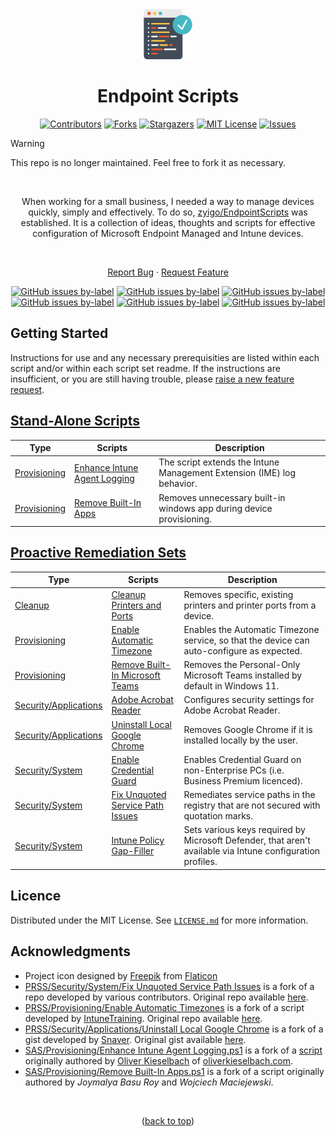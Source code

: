 

<div align="center">  
  <a href="https://github.com/zyigo/EndpointScripts">
    <img src="logo.png" alt="Logo" width="80" height="80">
  </a>

  <h1 id="top">Endpoint Scripts</h1>

  [![Contributors][contributors-shield]][contributors-url]
  [![Forks][forks-shield]][forks-url]
  [![Stargazers][stars-shield]][stars-url]
  [![MIT License][license-shield]][license-url]
  [![Issues][issues-shield]][issues-url]

</div>

> [!WARNING]  
> This repo is no longer maintained. Feel free to fork it as necessary.

<div align="center"> 
  <br/>
  
  When working for a small business, I needed a way to manage devices quickly, simply and effectively. To do so, [zyigo/EndpointScripts](https://github.com/zyigo/EndpointScripts) was established. It is a collection of ideas, thoughts and scripts for effective configuration of Microsoft Endpoint Managed and Intune devices. 

  <br/>
  
  [Report Bug](https://github.com/zyigo/EndpointScripts/issues/new?assignees=&labels=bug&template=bug_report.md&title=)
  ·
  [Request Feature](https://github.com/zyigo/EndpointScripts/issues/new?assignees=&labels=enhancement&template=feature_request.md&title=)
  
  [![GitHub issues by-label](https://img.shields.io/github/issues/zyigo/EndpointScripts/bug?color=red&label=Bugs&style=flat-square)](https://github.com/zyigo/EndpointScripts/labels/bug)
  [![GitHub issues by-label](https://img.shields.io/github/issues/zyigo/EndpointScripts/documentation?color=blue&label=Documentation&style=flat-square)](https://github.com/zyigo/EndpointScripts/labels/documentation)
  [![GitHub issues by-label](https://img.shields.io/github/issues/zyigo/EndpointScripts/enhancement?color=aqua&label=Enhancements&style=flat-square)](https://github.com/zyigo/EndpointScripts/labels/enhancement)
  [![GitHub issues by-label](https://img.shields.io/github/issues/zyigo/EndpointScripts/good%2520first%2520issue?color=purple&label=Good%20First%20Issue&style=flat-square)](https://github.com/zyigo/EndpointScripts/labels/good%20first%20issue)
  [![GitHub issues by-label](https://img.shields.io/github/issues/zyigo/EndpointScripts/Help%20Wanted?color=forestgreen&label=Help%20Wanted&style=flat-square)](https://github.com/zyigo/EndpointScripts/labels/help%20wanted)
  [![GitHub issues by-label](https://img.shields.io/github/issues/zyigo/EndpointScripts/security?color=black&label=Security&style=flat-square)](https://github.com/zyigo/EndpointScripts/labels/security)
  
</div>

## Getting Started
Instructions for use and any necessary prerequisities are listed within each script and/or within each script set readme. If the instructions are insufficient, or you are still having trouble, please [raise a new feature request](https://github.com/zyigo/EndpointScripts/issues/new?assignees=&labels=documentation&template=feature_request.md&title=).

## [Stand-Alone Scripts](https://github.com/zyigo/EndpointScripts/tree/main/Stand-Alone%20Scripts)
| Type | Scripts | Description |
| --- | --- | --- |
| [Provisioning](https://github.com/zyigo/EndpointScripts/tree/main/Stand-Alone%20Scripts/Provisioning) | [Enhance Intune Agent Logging](https://github.com/zyigo/EndpointScripts/tree/main/Stand-Alone%20Scripts/Provisioning/Enhance%20Intune%20Agent%20Logging.ps1) | The script extends the Intune Management Extension (IME) log behavior. |
| [Provisioning](https://github.com/zyigo/EndpointScripts/tree/main/Stand-Alone%20Scripts/Provisioning) | [Remove Built-In Apps] | Removes unnecessary built-in windows app during device provisioning. |

[Remove Built-In Apps]: https://github.com/zyigo/EndpointScripts/tree/main/Stand-Alone%20Scripts/Provisioning/Remove%20Built-In%20Apps.ps1

## [Proactive Remediation Sets](https://github.com/zyigo/EndpointScripts/tree/main/Proactive%20Remediation%20Script%20Sets)
| Type | Scripts | Description |
| --- | --- | --- |
| [Cleanup] | [Cleanup Printers and Ports] | Removes specific, existing printers and printer ports from a device. |
| [Provisioning] | [Enable Automatic Timezone] | Enables the Automatic Timezone service, so that the device can auto-configure as expected. |
| [Provisioning] | [Remove Built-In Microsoft Teams]| Removes the Personal-Only Microsoft Teams installed by default in Windows 11. |
| [Security/Applications] | [Adobe Acrobat Reader] | Configures security settings for Adobe Acrobat Reader. |
| [Security/Applications] | [Uninstall Local Google Chrome] | Removes Google Chrome if it is installed locally by the user. |
| [Security/System] | [Enable Credential Guard] | Enables Credential Guard on non-Enterprise PCs (i.e. Business Premium licenced). |
| [Security/System] | [Fix Unquoted Service Path Issues] | Remediates service paths in the registry that are not secured with quotation marks. |
| [Security/System] | [Intune Policy Gap-Filler] | Sets various keys required by Microsoft Defender, that aren't available via Intune configuration profiles. |

[Cleanup]: https://github.com/zyigo/EndpointScripts/tree/main/Proactive%20Remediation%20Script%20Sets/Cleanup
[Provisioning]: https://github.com/zyigo/EndpointScripts/tree/main/Proactive%20Remediation%20Script%20Sets/Provisioning
[Security/Applications]: https://github.com/zyigo/EndpointScripts/tree/main/Proactive%20Remediation%20Script%20Sets/Security/Applications
[Security/System]: https://github.com/zyigo/EndpointScripts/tree/main/Proactive%20Remediation%20Script%20Sets/Security/System

[Enable Automatic Timezone]: https://github.com/zyigo/EndpointScripts/tree/main/Proactive%20Remediation%20Script%20Sets/Provisioning/Enable%20Automatic%20Timezones
[Remove Built-In Microsoft Teams]: https://github.com/zyigo/EndpointScripts/tree/main/Proactive%20Remediation%20Script%20Sets/Provisioning/Remove%20Built-In%20Microsoft%20Teams
[Cleanup Printers and Ports]: https://github.com/zyigo/EndpointScripts/tree/main/Proactive%20Remediation%20Script%20Sets/Cleanup/Cleanup%20Printers%20and%20Ports
[Adobe Acrobat Reader]: https://github.com/zyigo/EndpointScripts/tree/main/Proactive%20Remediation%20Script%20Sets/Security/Applications/Adobe%20Acrobat%20Reader
[Uninstall Local Google Chrome]: https://github.com/zyigo/EndpointScripts/tree/main/Proactive%20Remediation%20Script%20Sets/Security/Applications/Uninstall%20Local%20Google%20Chrome
[Fix Unquoted Service Path Issues]: https://github.com/zyigo/EndpointScripts/tree/main/Proactive%20Remediation%20Script%20Sets/Security/System/Fix%20Unquoted%20Service%20Path%20Issues
[Enable Credential Guard]:https://github.com/zyigo/EndpointScripts/tree/main/Proactive%20Remediation%20Script%20Sets/Security/System/Enable%20Credential%20Guard
[Intune Policy Gap-Filler]:https://github.com/zyigo/EndpointScripts/tree/main/Proactive%20Remediation%20Script%20Sets/Security/System/Intune%20Policy%20Gap-Filler

## Licence
Distributed under the MIT License. See [`LICENSE.md`](https://github.com/zyigo/EndpointScripts/blob/main/LICENSE.md) for more information.

## Acknowledgments
- Project icon designed by [Freepik](https://www.flaticon.com/authors/freepik) from [Flaticon](https://www.flaticon.com/free-icons/programming)
- [PRSS/Security/System/Fix Unquoted Service Path Issues](https://github.com/zyigo/EndpointScripts/tree/main/Proactive%20Remediation%20Script%20Sets/Security/System/Fix%20Unquoted%20Service%20Path%20Issues) is a fork of a repo developed by various contributors. Original repo available [here](https://github.com/VectorBCO/windows-path-enumerate).
- [PRSS/Provisioning/Enable Automatic Timezones](https://github.com/zyigo/EndpointScripts/tree/main/Proactive%20Remediation%20Script%20Sets/Provisioning/Enable%20Automatic%20Timezones) is a fork of a script developed by [IntuneTraining](https://github.com/IntuneTraining). Original repo available [here](https://github.com/IntuneTraining/TimezoneTurnOn).
- [PRSS/Security/Applications/Uninstall Local Google Chrome](https://github.com/zyigo/EndpointScripts/tree/main/Proactive%20Remediation%20Script%20Sets/Security/Applications/Uninstall%20Local%20Google%20Chrome) is a fork of a gist developed by [Snaver](https://gist.github.com/Snaver). Original gist available [here](https://gist.github.com/Snaver/39bdd480ee83a6d6fff71c7120136728).
- [SAS/Provisioning/Enhance Intune Agent Logging.ps1](https://github.com/zyigo/EndpointScripts/blob/main/Stand-Alone%20Scripts/Provisioning/Enhance%20Intune%20Agent%20Logging.ps1) is a fork of a [script](https://github.com/okieselbach/Intune/blob/master/EnhanceIntuneAgentLogging.ps1) originally authored by [Oliver Kieselbach](https://github.com/okieselbach) of [oliverkieselbach.com](oliverkieselbach.com).
- [SAS/Provisioning/Remove Built-In Apps.ps1](https://github.com/zyigo/EndpointScripts/blob/main/Stand-Alone%20Scripts/Provisioning/Remove%20Built-In%20Apps.ps1) is a fork of a script originally authored by _Joymalya Basu Roy_ and _Wojciech Maciejewski_.

</br>

<p align="center">(<a href="#top">back to top</a>)</p>

[warning-shield]: https://img.shields.io/badge/-%E2%9A%A0%EF%B8%8F%20Many%20of%20these%20are%20likely%20still%20in%20development.%20Use%20them%20at%20your%20own%20peril%2C%20and%20test%20before%20you%20deploy!%20%E2%9A%A0%EF%B8%8F-red
[contributors-shield]: https://img.shields.io/github/contributors/zyigo/EndpointScripts.svg?style=for-the-badge
[contributors-url]: https://github.com/zyigo/EndpointScripts/graphs/contributors
[forks-shield]: https://img.shields.io/github/forks/zyigo/EndpointScripts.svg?style=for-the-badge
[forks-url]: https://github.com/zyigo/EndpointScripts/network/members
[stars-shield]: https://img.shields.io/github/stars/zyigo/EndpointScripts.svg?style=for-the-badge
[stars-url]: https://github.com/zyigo/EndpointScripts/stargazers
[issues-shield]: https://img.shields.io/github/issues/zyigo/EndpointScripts.svg?style=for-the-badge
[issues-url]: https://github.com/zyigo/EndpointScripts/issues
[license-shield]: https://img.shields.io/github/license/zyigo/EndpointScripts?style=for-the-badge
[license-url]: https://github.com/zyigo/EndpointScripts/blob/master/LICENSE.md
[size-shield]: https://img.shields.io/github/repo-size/zyigo/EndpointScripts
